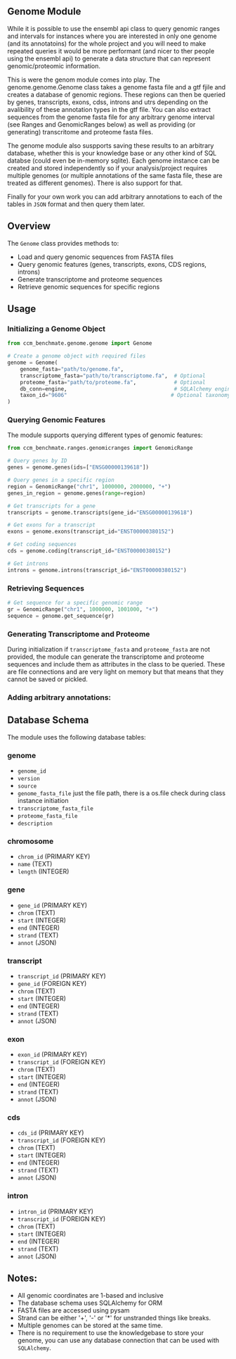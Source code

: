 
## Genome Module

While it is possible to use the ensembl api class to query genomic ranges and intervals for instances where you are interested in only one genome (and its annotatoins) for the whole project and you will need to make repeated queries it would be more performant (and nicer to ther people using the ensembl api) to generate a data structure that can represent genomic/proteomic information. 

This is were the genom module comes into play. The genome.genome.Genome class takes a genome fasta file and a gtf fjile and creates a database of genomic regions. These regions can then be queried by genes, transcripts, exons, cdss, introns and utrs depending on the avalibility of these annotation types in the gtf file. You can also extract sequences from the genome fasta file for any arbitrary genome interval (see Ranges and GenomicRanges below) as well as providing (or generating) transcritome and proteome fasta files. 

The genome module also suspports saving these results to an arbitrary database, whether this is your knowledge base or any other kind of SQL databse (could even be in-memory sqlite). Each genome instance can be created and stored independently so if your analysis/project requires multiple genomes (or multiple annotations of the same fasta file, these are treated as different genomes). There is also support for that. 

Finally for your own work you can add arbitrary annotations to each of the tables in `JSON` format and then query them later. 

## Overview

The `Genome` class provides methods to:
- Load and query genomic sequences from FASTA files
- Query genomic features (genes, transcripts, exons, CDS regions, introns) 
- Generate transcriptome and proteome sequences
- Retrieve genomic sequences for specific regions

## Usage

### Initializing a Genome Object

```python
from ccm_benchmate.genome.genome import Genome

# Create a genome object with required files
genome = Genome(
    genome_fasta="path/to/genome.fa",
    transcriptome_fasta="path/to/transcriptome.fa",  # Optional
    proteome_fasta="path/to/proteome.fa",            # Optional
    db_conn=engine,                                  # SQLAlchemy engine
    taxon_id="9606"                                 # Optional taxonomy ID
)
```

### Querying Genomic Features

The module supports querying different types of genomic features:

```python
from ccm_benchmate.ranges.genomicranges import GenomicRange

# Query genes by ID
genes = genome.genes(ids=["ENSG00000139618"])

# Query genes in a specific region
region = GenomicRange("chr1", 1000000, 2000000, "+")
genes_in_region = genome.genes(range=region)

# Get transcripts for a gene
transcripts = genome.transcripts(gene_id="ENSG00000139618")

# Get exons for a transcript
exons = genome.exons(transcript_id="ENST00000380152")

# Get coding sequences
cds = genome.coding(transcript_id="ENST00000380152")

# Get introns
introns = genome.introns(transcript_id="ENST00000380152")
```

### Retrieving Sequences

```python
# Get sequence for a specific genomic range
gr = GenomicRange("chr1", 1000000, 1001000, "+")
sequence = genome.get_sequence(gr)
```

### Generating Transcriptome and Proteome

During initialization if `transcriptome_fasta` and `proteome_fasta` are not provided, the module can generate the 
transcriptome and proteome sequences and include them as attributes in the class to be queried. These are file connections
and are very light on memory but that means that they cannot be saved or pickled. 

### Adding arbitrary annotations:


## Database Schema

The module uses the following database tables:

### genome
- `genome_id`
- `version`
- `source`
- `genome_fasta_file` just the file path, there is a os.file check during
class instance initiation
- `transcriptome_fasta_file`
- `proteome_fasta_file`
- `description`

### chromosome
- `chrom_id` (PRIMARY KEY)
- `name` (TEXT)
- `length` (INTEGER)

### gene
- `gene_id` (PRIMARY KEY)
- `chrom` (TEXT)
- `start` (INTEGER)
- `end` (INTEGER)
- `strand` (TEXT)
- `annot` (JSON)

### transcript
- `transcript_id` (PRIMARY KEY)
- `gene_id` (FOREIGN KEY)
- `chrom` (TEXT)
- `start` (INTEGER)
- `end` (INTEGER)
- `strand` (TEXT)
- `annot` (JSON)

### exon
- `exon_id` (PRIMARY KEY)
- `transcript_id` (FOREIGN KEY)
- `chrom` (TEXT)
- `start` (INTEGER)
- `end` (INTEGER)
- `strand` (TEXT)
- `annot` (JSON)

### cds
- `cds_id` (PRIMARY KEY)
- `transcript_id` (FOREIGN KEY)
- `chrom` (TEXT)
- `start` (INTEGER)
- `end` (INTEGER)
- `strand` (TEXT)
- `annot` (JSON)

### intron
- `intron_id` (PRIMARY KEY)
- `transcript_id` (FOREIGN KEY)
- `chrom` (TEXT)
- `start` (INTEGER)
- `end` (INTEGER)
- `strand` (TEXT)
- `annot` (JSON)

## Notes:

- All genomic coordinates are 1-based and inclusive
- The database schema uses SQLAlchemy for ORM
- FASTA files are accessed using pysam
- Strand can be either '+', '-' or '*' for unstranded things like breaks. 
- Multiple genomes can be stored at the same time. 
- There is no requirement to use the knowledgebase to store your genome, you can use
any database connection that can be used with `SQLAlchemy`. 

